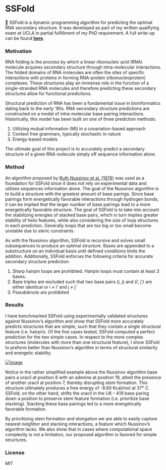 # SSFold
🧬 SSFold is a dynamic programming algorithm for predicting the optimal RNA secondary structure. It was developed as part of my written qualifying exam at UCLA in partial fulfillment of my PhD requirement. A full write-up can be found [**here**](http://shansabri.com/SSFold/wqe.pdf "here").  


### Motivation
RNA folding is the process by which a linear ribonucleic acid (RNA) molecule acquires secondary structure through intra-molecular interactions. The folded domains of RNA molecules are often the sites of specific interactions with proteins in forming RNA-protein (ribonucleoprotein) complexes. These structures play an immense role in the function of a single-stranded RNA molecules and therefore predicting these secondary structures allow for functional predictions.

Structural prediction of RNA has been a fundamental issue in bioinformatics dating back to the early ‘90s. RNA secondary structure predictions are constructed on a model of intra-molecular base pairing interactions. Historically, this model has been built on one of three prediction methods:

 1. Utilizing mutual information (MI) in a covariation-based approach
 2. Context free grammars, typically stochastic in nature
 3. Energy-based models

The ultimate goal of this project is to accurately predict a secondary structure of a given RNA molecule simply off sequence information alone. 

### Method
An algorithm proposed by [Ruth Nussinov et al. (1978)](http://epubs.siam.org/doi/10.1137/0135006) was used as a foundation for SSFold since it does not rely on experimental data and utilizes sequences information alone. The goal of the Nussinov algorithm is to build a structure with the greatest amount of base parings. Since base pairings form energetically favorable interactions through hydrogen bonds, it can be implied that the larger number of base pairings lead to a more energetically favorable structure. The goal of SSFold is to take into account the stabilizing energies of stacked base pairs, which in turn implies greater stability of helix features, while also considering the size of loop structures in each prediction. Generally loops that are too big or too small become unstable due to steric constraints.

As with the Nussinov algorithm, SSFold is recursive and solves small subsequences to produce an optimal structure. Bases are appended to a substructure on an individual basis until defined conditions limits the addition. Additionally, SSFold enforces the following criteria for accurate secondary structure prediction:
1.  Sharp hairpin loops are prohibited. Hairpin loops must contain at least 3 bases.
2. Base triples are excluded such that two base pairs (i, j) and (i’, j’) are either identical or i ≠ i’ and j ≠ j’
3.  Pseudoknots are prohibited




### Results
I have benchmarked SSFold using experimentally validated structures against Nussinov’s algorithm and show that SSFold more accurately predicts structures that are simple, such that they contain a single structural feature (i.e. hairpin). Of the five cases tested, SSFold computed a perfect prediction for the two simple cases. In respect to the more complex structures (molecules with more than one structural feature), I show SSFold to preform better than Nussinov’s algorithm in terms of structural similarity and energetic stability. 

[![image](https://i.imgur.com/9nQ3nym.png "image")](https://i.imgur.com/9nQ3nym.png "image")

Notice in the rather simplified example above the Nussinov algorithm base pairs a uracil at position 8 with an adenine at position 19, albeit the presence of another uracil at position 7, thereby disrupting stem formation. This structure ultimately produces a free energy of -8.60 Kcal/mol at 37° C. SSFold, on the other hand, shifts the uracil in the U8 – A19 base paring down a position to preserve stem feature formation (i.e. prioritize base stacking). Stacking these base pairings led to a more energetically favorable formation. 

By prioritizing stem formation and elongation we are able to easily capture nearest neighbor and stacking interactions, a feature which Nussinov’s algorithm lacks. We also show that in cases where computational space complexity is not a limitation, our proposed algorithm is favored for simple structures.


### License
MIT

